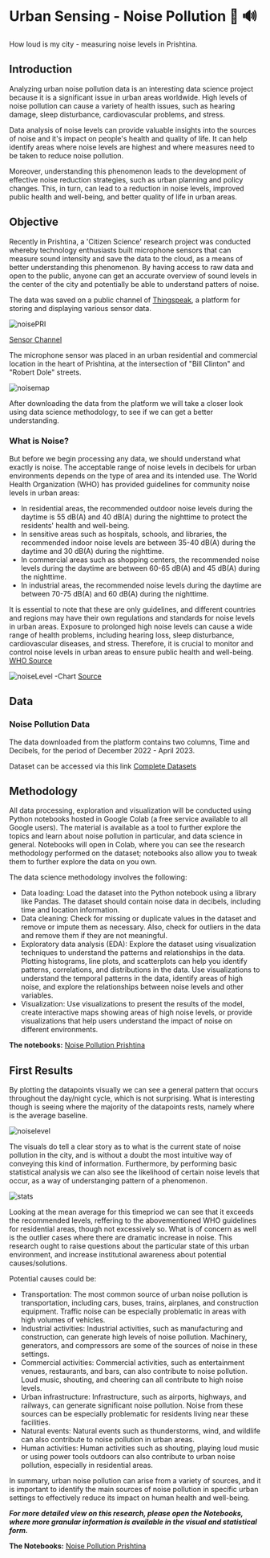 # Urban Sensing - Noise Pollution :closed_book: :loud_sound:

How loud is my city - measuring noise levels in Prishtina.

## Introduction
Analyzing urban noise pollution data is an interesting data science project because it is a significant issue in urban areas worldwide. High levels of noise pollution can cause a variety of health issues, such as hearing damage, sleep disturbance, cardiovascular problems, and stress.

Data analysis of noise levels can provide valuable insights into the sources of noise and it's impact on people's health and quality of life. It can help identify areas where noise levels are highest and where measures need to be taken to reduce noise pollution.

Moreover, understanding this phenomenon leads to the development of effective noise reduction strategies, such as urban planning and policy changes. This, in turn, can lead to a reduction in noise levels, improved public health and well-being, and better quality of life in urban areas.

## Objective

Recently in Prishtina, a 'Citizen Science' research project was conducted whereby technology enthusiasts built microphone sensors that can measure sound intensity and save the data to the cloud, as a means of better understanding this phenomenon. By having access to raw data and open to the public, anyone can get an accurate overview of sound levels in the center of the city and potentially be able to understand patters of noise.

The data was saved on a public channel of [Thingspeak](www.thingspeak.com), a platform for storing and displaying various sensor data. 

![noisePRI](https://github.com/sepse/Noise-Pollution-Prishtina/blob/main/Graphics/noisePRI.png)

[Sensor Channel](https://thingspeak.com/channels/1922620)

The microphone sensor was placed in an urban residential and commercial location in the heart of Prishtina, at the intersection of "Bill Clinton" and "Robert Dole" streets.

![noisemap](https://github.com/sepse/Noise-Pollution-Prishtina/blob/main/Graphics/noisemap.png)

After downloading the data from the platform we will take a closer look using data science methodology, to see if we can get a better understanding.

### What is Noise?
But before we begin processing any data, we should understand what exactly is noise.
The acceptable range of noise levels in decibels for urban environments depends on the type of area and its intended use. The World Health Organization (WHO) has provided guidelines for community noise levels in urban areas:

- In residential areas, the recommended outdoor noise levels during the daytime is 55 dB(A) and 40 dB(A) during the nighttime to protect the residents' health and well-being.
- In sensitive areas such as hospitals, schools, and libraries, the recommended indoor noise levels are between 35-40 dB(A) during the daytime and 30 dB(A) during the nighttime.
- In commercial areas such as shopping centers, the recommended noise levels during the daytime are between 60-65 dB(A) and 45 dB(A) during the nighttime.
- In industrial areas, the recommended noise levels during the daytime are between 70-75 dB(A) and 60 dB(A) during the nighttime.

It is essential to note that these are only guidelines, and different countries and regions may have their own regulations and standards for noise levels in urban areas.
Exposure to prolonged high noise levels can cause a wide range of health problems, including hearing loss, sleep disturbance, cardiovascular diseases, and stress. Therefore, it is crucial to monitor and control noise levels in urban areas to ensure public health and well-being. [WHO Source](https://www.who.int/europe/news-room/fact-sheets/item/noise)

![noiseLevel](https://github.com/sepse/Noise-Pollution-Prishtina/blob/main/Graphics/NOISE-LEVEL-DECIBEL-CHART.png)
-Chart [Source](https://www.electronicshub.org/noise-level-decibels-chart/)

## Data
### Noise Pollution Data

The data downloaded from the platform contains two columns, Time and Decibels, for the period of December 2022 - April 2023.

Dataset can be accessed via this link [Complete Datasets](https://drive.google.com/file/d/1nRqAAEYAyrLrKDBOr3Dfl6yAI0aJMxnu/view?usp=sharing)


## Methodology 

All data processing, exploration and visualization will be conducted using Python notebooks hosted in Google Colab (a free service available to all Google users). The material is available as a tool to further explore the topics and learn about noise pollution in particular, and data science in general. Notebooks will open in Colab, where you can see the research methodology performed on the dataset; notebooks also allow you to tweak them to further explore the data on you own.

The data science methodology involves the following:

- Data loading: Load the dataset into the Python notebook using a library like Pandas. The dataset should contain noise data in decibels, including time and location information.
- Data cleaning: Check for missing or duplicate values in the dataset and remove or impute them as necessary. Also, check for outliers in the data and remove them if they are not meaningful.
- Exploratory data analysis (EDA): Explore the dataset using visualization techniques to understand the patterns and relationships in the data. Plotting histograms, line plots, and scatterplots can help you identify patterns, correlations, and distributions in the data. Use visualizations to understand the temporal patterns in the data, identify areas of high noise, and explore the relationships between noise levels and other variables.
- Visualization: Use visualizations to present the results of the model, create interactive maps showing areas of high noise levels, or provide visualizations that help users understand the impact of noise on different environments.

**The notebooks:** [Noise Pollution Prishtina](https://github.com/sepse/Noise-Pollution-Prishtina/blob/main/Noise_Pollution_HS.ipynb)

## First Results

By plotting the datapoints visually we can see a general pattern that occurs throughout the day/night cycle, which is not surprising. What is interesting though is seeing where the majority of the datapoints rests, namely where is the average baseline.

![noiselevel](https://github.com/sepse/Noise-Pollution-Prishtina/blob/main/Graphics/noise_levels.png)

The visuals do tell a clear story as to what is the current state of noise pollution in the city, and is without a doubt the most intuitive way of conveying this kind of information. Furthermore, by performing basic statistical analysis we can also see the likelihood of certain noise levels that occur, as a way of understanging pattern of a phenomenon. 

![stats](https://github.com/sepse/Noise-Pollution-Prishtina/blob/main/Graphics/stats.png)

Looking at the mean average for this timepriod we can see that it exceeds the recommended levels, reffering to the abovementioned WHO guidelines for residential areas, though not excessively so. What is of concern as well is the outlier cases where there are dramatic increase in noise. This research ought to raise questions about the particular state of this urban environment, and increase institutional awareness about potential causes/solutions.

Potential causes could be:

- Transportation: The most common source of urban noise pollution is transportation, including cars, buses, trains, airplanes, and construction equipment. Traffic noise can be especially problematic in areas with high volumes of vehicles.
- Industrial activities: Industrial activities, such as manufacturing and construction, can generate high levels of noise pollution. Machinery, generators, and compressors are some of the sources of noise in these settings.
- Commercial activities: Commercial activities, such as entertainment venues, restaurants, and bars, can also contribute to noise pollution. Loud music, shouting, and cheering can all contribute to high noise levels.
- Urban infrastructure: Infrastructure, such as airports, highways, and railways, can generate significant noise pollution. Noise from these sources can be especially problematic for residents living near these facilities.
- Natural events: Natural events such as thunderstorms, wind, and wildlife can also contribute to noise pollution in urban areas.
- Human activities: Human activities such as shouting, playing loud music or using power tools outdoors can also contribute to urban noise pollution, especially in residential areas.

In summary, urban noise pollution can arise from a variety of sources, and it is important to identify the main sources of noise pollution in specific urban settings to effectively reduce its impact on human health and well-being.

***For more detailed view on this research, please open the Notebooks, where more granular information is available in the visual and statistical form.***

**The Notebooks:** [Noise Pollution Prishtina](https://github.com/sepse/Noise-Pollution-Prishtina/blob/main/Noise_Pollution_HS.ipynb)


